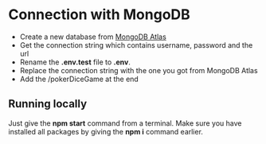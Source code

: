 # Connection with MongoDB

- Create a new database from [MongoDB Atlas](https://cloud.mongodb.com)
- Get the connection string which contains username, password and the url
- Rename the **.env.test** file to **.env**.
- Replace the connection string with the one you got from MongoDB Atlas
- Add the /pokerDiceGame at the end

## Running locally

Just give the **npm start** command from a terminal.
Make sure you have installed all packages by giving the **npm i** command earlier.


